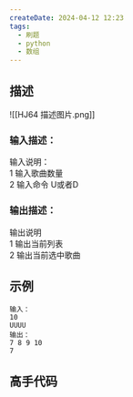 ```yaml
---
createDate: 2024-04-12 12:23
tags:
  - 刷题
  - python
  - 数组
---
```

## 描述

![[HJ64 描述图片.png]]

### 输入描述：

输入说明：  
1 输入歌曲数量  
2 输入命令 U或者D  

### 输出描述：

输出说明  
1 输出当前列表  
2 输出当前选中歌曲

## 示例
```0
输入：
10
UUUU
输出：
7 8 9 10
7
```
## 高手代码
```python

```